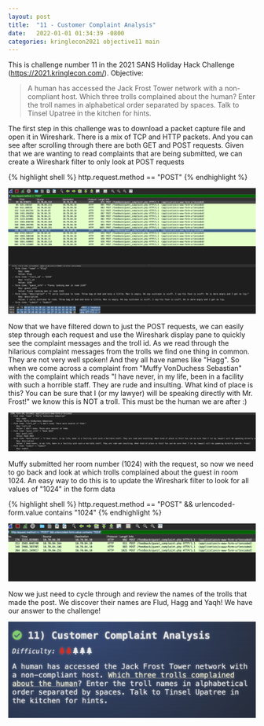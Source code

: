 ```yaml
---
layout: post
title:  "11 - Customer Complaint Analysis"
date:   2022-01-01 01:34:39 -0800
categories: kringlecon2021 objective11 main
---
```


This is challenge number 11 in the 2021 SANS Holiday Hack Challenge (https://2021.kringlecon.com/). Objective:

>A human has accessed the Jack Frost Tower network with a non-compliant host. Which three trolls complained about the human? Enter the troll names in alphabetical order separated by spaces. Talk to Tinsel Upatree in the kitchen for hints.

The first step in this challenge was to download a packet capture file and open it in Wireshark. There is a mix of TCP and HTTP packets. And you can see after scrolling through there are both GET and POST requests. Given that we are wanting to read complaints that are being submitted, we can create a Wireshark filter to only look at POST requests

{% highlight shell %}
http.request.method == "POST"
{% endhighlight %}


![Objective11 post](/assets/kringlecon2021/objective11/objective11_post.jpg)


Now that we have filtered down to just the POST requests, we can easily step through each request and use the Wireshark display pane to quickly see the complaint messages and the troll id. As we read through the hilarious complaint messages from the trolls we find one thing in common. They are not very well spoken! And they all have names like "Hagg". So when we come across a complaint from "Muffy VonDuchess Sebastian" with the complaint which reads "I have never, in my life, been in a facility with such a horrible staff. They are rude and insulting. What kind of place is this? You can be sure that I (or my lawyer) will be speaking directly with Mr. Frost!" we know this is NOT a troll. This must be the human we are after :)

![Objective11 human](/assets/kringlecon2021/objective11/objective11_human.jpg)

Muffy submitted her room number (1024) with the request, so now we need to go back and look at which trolls complained about the guest in room 1024. An easy way to do this is to update the Wireshark filter to look for all values of "1024" in the form data

{% highlight shell %}
http.request.method == "POST" && urlencoded-form.value contains "1024"
{% endhighlight %}

![Objective11 filtered](/assets/kringlecon2021/objective11/objective11_filtered.jpg)

Now we just need to cycle through and review the names of the trolls that made the post. We discover their names are Flud, Hagg and Yaqh! We have our answer to the challenge!

![Objective11 complete](/assets/kringlecon2021/objective11/objective11_complete.jpg)
